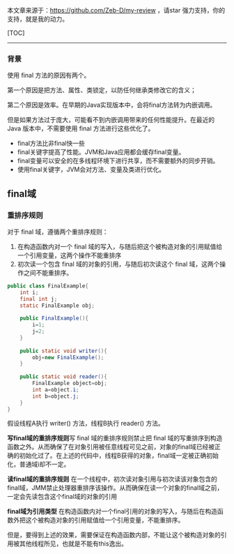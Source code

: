 本文章来源于：<https://github.com/Zeb-D/my-review> ，请star 强力支持，你的支持，就是我的动力。

[TOC]

------

### 背景

使用 final 方法的原因有两个。

第一个原因是把方法、属性、类锁定，以防任何继承类修改它的含义；

第二个原因是效率。在早期的Java实现版本中，会将final方法转为内嵌调用。

但是如果方法过于庞大，可能看不到内嵌调用带来的任何性能提升。在最近的 Java 版本中，不需要使用 final 方法进行这些优化了。

- final方法比非final快一些
- final关键字提高了性能。JVM和Java应用都会缓存final变量。
- final变量可以安全的在多线程环境下进行共享，而不需要额外的同步开销。
- 使用final关键字，JVM会对方法、变量及类进行优化。



## final域

### 重排序规则

对于 final 域，遵循两个重排序规则：

1. 在构造函数内对一个 final 域的写入，与随后把这个被构造对象的引用赋值给一个引用变量，这两个操作不能重排序
2. 初次读一个包含 final 域的对象的引用，与随后初次读这个 final 域，这两个操作之间不能重排序。

```java
public class FinalExample{
    int i;
    final int j;
    static FinalExample obj;
    
    public FinalExample(){
        i=1;
        j=2;
    }
    
    public static void writer(){
        obj=new FinalExample();
    }
    
    public static void reader(){
        FinalExample object=obj;
        int a=object.i;
        int b=object.j;
    }
}
```

假设线程A执行 writer() 方法，线程B执行 reader() 方法。

**写final域的重排序规则**写 final 域的重排序规则禁止把 final 域的写重排序到构造函数之外。从而确保了在对象引用被任意线程可见之前，对象的final域已经被正确的初始化过了。在上述的代码中，线程B获得的对象，final域一定被正确初始化，普通域i却不一定。

**读final域的重排序规则** 在一个线程中，初次读对象引用与初次读该对象包含的final域，JMM禁止处理器重排序该操作。从而确保在读一个对象的final域之前，一定会先读包含这个final域的对象的引用

**final域为引用类型** 在构造函数内对一个final引用的对象的写入，与随后在构造函数外把这个被构造对象的引用赋值给一个引用变量，不能重排序。

但是，要得到上述的效果，需要保证在构造函数内部，不能让这个被构造对象的引用被其他线程所见，也就是不能有this逸出。